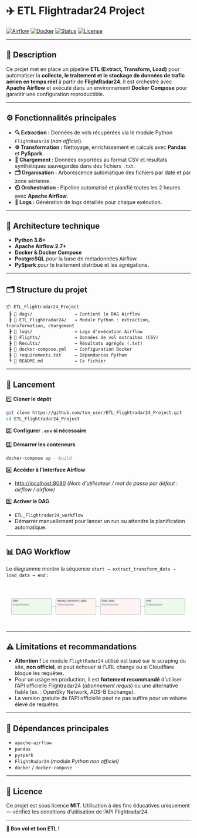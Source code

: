 # ✈️ ETL Flightradar24 Project

[![Airflow](https://img.shields.io/badge/Orchestration-Airflow-blue)](https://airflow.apache.org/)
[![Docker](https://img.shields.io/badge/Container-Docker-blue)](https://www.docker.com/)
[![Status](https://img.shields.io/badge/Status-Prototype-orange)]()
[![License](https://img.shields.io/badge/License-MIT-green)](LICENSE)

---

## 📌 Description

Ce projet met en place un pipeline **ETL (Extract, Transform, Load)** pour automatiser la **collecte, le traitement et le stockage de données de trafic aérien en temps réel** à partir de **FlightRadar24**.
Il est orchestré avec **Apache Airflow** et exécuté dans un environnement **Docker Compose** pour garantir une configuration reproductible.

---

## ⚙️ Fonctionnalités principales

* **🔍 Extraction :** Données de vols récupérées via le module Python `FlightRadar24` (*non officiel*).
* **⚙️ Transformation :** Nettoyage, enrichissement et calculs avec **Pandas** et **PySpark**.
* **💾 Chargement :** Données exportées au format CSV et résultats synthétiques sauvegardés dans des fichiers `.txt`.
* **🗂️ Organisation :** Arborescence automatique des fichiers par date et par zone aérienne.
* **⏲️ Orchestration :** Pipeline automatisé et planifié toutes les 2 heures avec **Apache Airflow**.
* **📑 Logs :** Génération de logs détaillés pour chaque exécution.

---

## 🧱 Architecture technique

* **Python 3.8+**
* **Apache Airflow 2.7+**
* **Docker & Docker Compose**
* **PostgreSQL** pour la base de métadonnées Airflow.
* **PySpark** pour le traitement distribué et les agrégations.

---

## 🗂️ Structure du projet

```
📦 ETL_Flightradar24_Project
 ┣ 📂 dags/                → Contient le DAG Airflow
 ┣ 📂 ETL_Flightradar24/   → Module Python : extraction, transformation, chargement
 ┣ 📂 logs/                → Logs d'exécution Airflow
 ┣ 📂 Flights/             → Données de vol extraites (CSV)
 ┣ 📂 Results/             → Résultats agrégés (.txt)
 ┣ 📄 docker-compose.yml   → Configuration Docker
 ┣ 📄 requirements.txt     → Dépendances Python
 ┗ 📄 README.md            → Ce fichier
```

---

## 🚀 Lancement

1️⃣ **Cloner le dépôt**

```bash
git clone https://github.com/ton_user/ETL_Flightradar24_Project.git
cd ETL_Flightradar24_Project
```

2️⃣ **Configurer `.env` si nécessaire**

3️⃣ **Démarrer les conteneurs**

```bash
docker-compose up --build
```

4️⃣ **Accéder à l'interface Airflow**

* [http://localhost:8080](http://localhost:8080)
  *(Nom d’utilisateur / mot de passe par défaut : airflow / airflow)*

5️⃣ **Activer le DAG**

* `ETL_Flightradar24_workflow`
* Démarrer manuellement pour lancer un run ou attendre la planification automatique.

---

## 📊 DAG Workflow

Le diagramme montre la séquence `start → extract_transform_data → load_data → end` :

![DAG Workflow](docs/dag_diagram.png)

---

## ⚠️ Limitations et recommandations

* **Attention !** Le module `FlightRadar24` utilisé est basé sur le scraping du site, **non officiel**, et peut échouer si l’URL change ou si Cloudflare bloque les requêtes.
* Pour un usage en production, il est **fortement recommandé** d’utiliser l’API officielle Flightradar24 (*abonnement requis*) ou une alternative fiable (ex. : OpenSky Network, ADS-B Exchange).
* La version gratuite de l’API officielle peut ne pas suffire pour un volume élevé de requêtes.

---

## 🧩 Dépendances principales

* `apache-airflow`
* `pandas`
* `pyspark`
* `FlightRadar24` *(module Python non officiel)*
* `docker` / `docker-compose`

---

## 📜 Licence

Ce projet est sous licence **MIT**.
Utilisation à des fins éducatives uniquement — vérifiez les conditions d’utilisation de l’API Flightradar24.

---

**🚀 Bon vol et bon ETL !**

